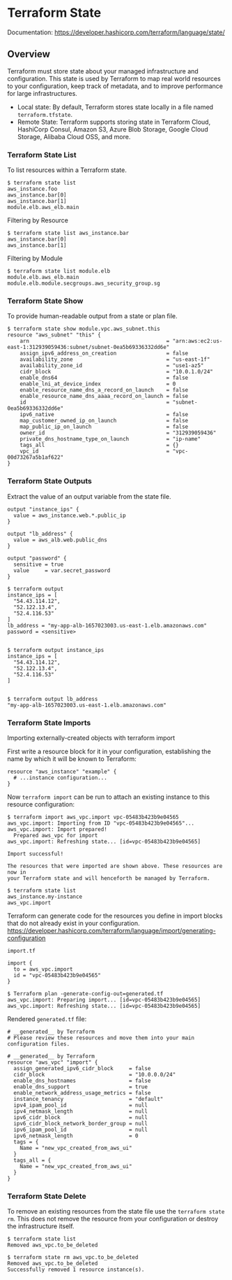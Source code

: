 # Terraform State

Documentation:
https://developer.hashicorp.com/terraform/language/state/

## Overview

Terraform must store state about your managed infrastructure and configuration. This state is used by Terraform to map real world resources to your configuration, keep track of metadata, and to improve performance for large infrastructures.

- Local state: By default, Terraform stores state locally in a file named `terraform.tfstate`. 
- Remote State: Terraform supports storing state in Terraform Cloud, HashiCorp Consul, Amazon S3, Azure Blob Storage, Google Cloud Storage, Alibaba Cloud OSS, and more.

### Terraform State List  

To list resources within a Terraform state.

```console
$ terraform state list
aws_instance.foo
aws_instance.bar[0]
aws_instance.bar[1]
module.elb.aws_elb.main
```

Filtering by Resource  

```console
$ terraform state list aws_instance.bar
aws_instance.bar[0]
aws_instance.bar[1]
```

Filtering by Module  

```console
$ terraform state list module.elb
module.elb.aws_elb.main
module.elb.module.secgroups.aws_security_group.sg
```

### Terraform State Show  

To provide human-readable output from a state or plan file. 

```hcl
$ terraform state show module.vpc.aws_subnet.this
resource "aws_subnet" "this" {
    arn                                            = "arn:aws:ec2:us-east-1:312939059436:subnet/subnet-0ea5b69336332dd6e"
    assign_ipv6_address_on_creation                = false
    availability_zone                              = "us-east-1f"
    availability_zone_id                           = "use1-az5"
    cidr_block                                     = "10.0.1.0/24"
    enable_dns64                                   = false
    enable_lni_at_device_index                     = 0
    enable_resource_name_dns_a_record_on_launch    = false
    enable_resource_name_dns_aaaa_record_on_launch = false
    id                                             = "subnet-0ea5b69336332dd6e"
    ipv6_native                                    = false
    map_customer_owned_ip_on_launch                = false
    map_public_ip_on_launch                        = false
    owner_id                                       = "312939059436"
    private_dns_hostname_type_on_launch            = "ip-name"
    tags_all                                       = {}
    vpc_id                                         = "vpc-00d73267a5b1af622"
}
```

### Terraform State Outputs  

Extract the value of an output variable from the state file.

```hcl
output "instance_ips" {
  value = aws_instance.web.*.public_ip
}

output "lb_address" {
  value = aws_alb.web.public_dns
}

output "password" {
  sensitive = true
  value     = var.secret_password
}
```

```console
$ terraform output
instance_ips = [
  "54.43.114.12",
  "52.122.13.4",
  "52.4.116.53"
]
lb_address = "my-app-alb-1657023003.us-east-1.elb.amazonaws.com"
password = <sensitive>


$ terraform output instance_ips
instance_ips = [
  "54.43.114.12",
  "52.122.13.4",
  "52.4.116.53"
]


$ terraform output lb_address
"my-app-alb-1657023003.us-east-1.elb.amazonaws.com"
```

### Terraform State Imports

Importing externally-created objects with terraform import

First write a resource block for it in your configuration, establishing the name by which it will be known to Terraform:

```hcl
resource "aws_instance" "example" {
  # ...instance configuration...
}
```

Now `terraform import` can be run to attach an existing instance to this resource configuration: 

```console
$ terraform import aws_vpc.import vpc-05483b423b9e04565
aws_vpc.import: Importing from ID "vpc-05483b423b9e04565"...
aws_vpc.import: Import prepared!
  Prepared aws_vpc for import
aws_vpc.import: Refreshing state... [id=vpc-05483b423b9e04565]

Import successful!

The resources that were imported are shown above. These resources are now in
your Terraform state and will henceforth be managed by Terraform.

$ terraform state list                                 
aws_instance.my-instance
aws_vpc.import
```


Terraform can generate code for the resources you define in import blocks that do not already exist in your configuration. 
https://developer.hashicorp.com/terraform/language/import/generating-configuration

`import.tf`
```hcl
import {
  to = aws_vpc.import
  id = "vpc-05483b423b9e04565"
}
```

```console
$ Terraform plan -generate-config-out=generated.tf
aws_vpc.import: Preparing import... [id=vpc-05483b423b9e04565]
aws_vpc.import: Refreshing state... [id=vpc-05483b423b9e04565]
```

Rendered `generated.tf` file:
```hcl
# __generated__ by Terraform
# Please review these resources and move them into your main configuration files.

# __generated__ by Terraform
resource "aws_vpc" "import" {
  assign_generated_ipv6_cidr_block     = false
  cidr_block                           = "10.0.0.0/24"
  enable_dns_hostnames                 = false
  enable_dns_support                   = true
  enable_network_address_usage_metrics = false
  instance_tenancy                     = "default"
  ipv4_ipam_pool_id                    = null
  ipv4_netmask_length                  = null
  ipv6_cidr_block                      = null
  ipv6_cidr_block_network_border_group = null
  ipv6_ipam_pool_id                    = null
  ipv6_netmask_length                  = 0
  tags = {
    Name = "new_vpc_created_from_aws_ui"
  }
  tags_all = {
    Name = "new_vpc_created_from_aws_ui"
  }
}
```


### Terraform State Delete

To remove an existing resources from the state file use the `terraform state rm`.
This does not remove the resource from your configuration or destroy the infrastructure itself.

```console
$ terraform state list                                                  
Removed aws_vpc.to_be_deleted

$ terraform state rm aws_vpc.to_be_deleted
Removed aws_vpc.to_be_deleted
Successfully removed 1 resource instance(s).
```
